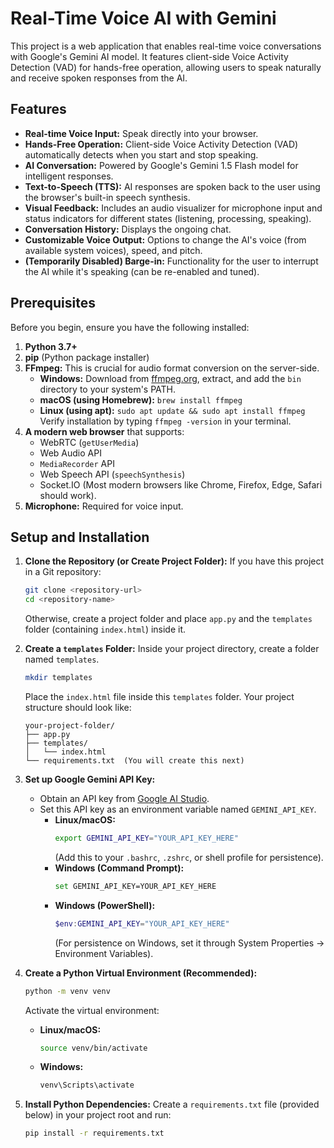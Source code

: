 # Real-Time Voice AI with Gemini

This project is a web application that enables real-time voice conversations with Google's Gemini AI model. It features client-side Voice Activity Detection (VAD) for hands-free operation, allowing users to speak naturally and receive spoken responses from the AI.

## Features

*   **Real-time Voice Input:** Speak directly into your browser.
*   **Hands-Free Operation:** Client-side Voice Activity Detection (VAD) automatically detects when you start and stop speaking.
*   **AI Conversation:** Powered by Google's Gemini 1.5 Flash model for intelligent responses.
*   **Text-to-Speech (TTS):** AI responses are spoken back to the user using the browser's built-in speech synthesis.
*   **Visual Feedback:** Includes an audio visualizer for microphone input and status indicators for different states (listening, processing, speaking).
*   **Conversation History:** Displays the ongoing chat.
*   **Customizable Voice Output:** Options to change the AI's voice (from available system voices), speed, and pitch.
*   **(Temporarily Disabled) Barge-in:** Functionality for the user to interrupt the AI while it's speaking (can be re-enabled and tuned).

## Prerequisites

Before you begin, ensure you have the following installed:

1.  **Python 3.7+**
2.  **pip** (Python package installer)
3.  **FFmpeg:** This is crucial for audio format conversion on the server-side.
    *   **Windows:** Download from [ffmpeg.org](https://ffmpeg.org/download.html), extract, and add the `bin` directory to your system's PATH.
    *   **macOS (using Homebrew):** `brew install ffmpeg`
    *   **Linux (using apt):** `sudo apt update && sudo apt install ffmpeg`
    Verify installation by typing `ffmpeg -version` in your terminal.
4.  **A modern web browser** that supports:
    *   WebRTC (`getUserMedia`)
    *   Web Audio API
    *   `MediaRecorder` API
    *   Web Speech API (`speechSynthesis`)
    *   Socket.IO
    (Most modern browsers like Chrome, Firefox, Edge, Safari should work).
5.  **Microphone:** Required for voice input.

## Setup and Installation

1.  **Clone the Repository (or Create Project Folder):**
    If you have this project in a Git repository:
    ```bash
    git clone <repository-url>
    cd <repository-name>
    ```
    Otherwise, create a project folder and place `app.py` and the `templates` folder (containing `index.html`) inside it.

2.  **Create a `templates` Folder:**
    Inside your project directory, create a folder named `templates`.
    ```bash
    mkdir templates
    ```
    Place the `index.html` file inside this `templates` folder. Your project structure should look like:
    ```
    your-project-folder/
    ├── app.py
    ├── templates/
    │   └── index.html
    └── requirements.txt  (You will create this next)
    ```

3.  **Set up Google Gemini API Key:**
    *   Obtain an API key from [Google AI Studio](https://aistudio.google.com/app/apikey).
    *   Set this API key as an environment variable named `GEMINI_API_KEY`.
        *   **Linux/macOS:**
            ```bash
            export GEMINI_API_KEY="YOUR_API_KEY_HERE"
            ```
            (Add this to your `.bashrc`, `.zshrc`, or shell profile for persistence).
        *   **Windows (Command Prompt):**
            ```bash
            set GEMINI_API_KEY=YOUR_API_KEY_HERE
            ```
        *   **Windows (PowerShell):**
            ```powershell
            $env:GEMINI_API_KEY="YOUR_API_KEY_HERE"
            ```
            (For persistence on Windows, set it through System Properties -> Environment Variables).

4.  **Create a Python Virtual Environment (Recommended):**
    ```bash
    python -m venv venv
    ```
    Activate the virtual environment:
    *   **Linux/macOS:**
        ```bash
        source venv/bin/activate
        ```
    *   **Windows:**
        ```bash
        venv\Scripts\activate
        ```

5.  **Install Python Dependencies:**
    Create a `requirements.txt` file (provided below) in your project root and run:
    ```bash
    pip install -r requirements.txt
    ```

